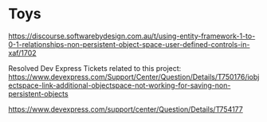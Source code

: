 # Toys
https://discourse.softwarebydesign.com.au/t/using-entity-framework-1-to-0-1-relationships-non-persistent-object-space-user-defined-controls-in-xaf/1702

Resolved Dev Express Tickets related to this project:
https://www.devexpress.com/Support/Center/Question/Details/T750176/iobjectspace-link-additional-objectspace-not-working-for-saving-non-persistent-objects

https://www.devexpress.com/support/center/Question/Details/T754177
